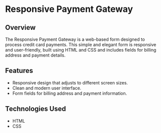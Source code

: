 # Responsive Payment Gateway

## Overview

The Responsive Payment Gateway is a web-based form designed to process credit card payments. This simple and elegant form is responsive and user-friendly, built using HTML and CSS and includes fields for billing address and payment details.

## Features

- Responsive design that adjusts to different screen sizes.
- Clean and modern user interface.
- Form fields for billing address and payment information.

## Technologies Used

- HTML
- CSS
